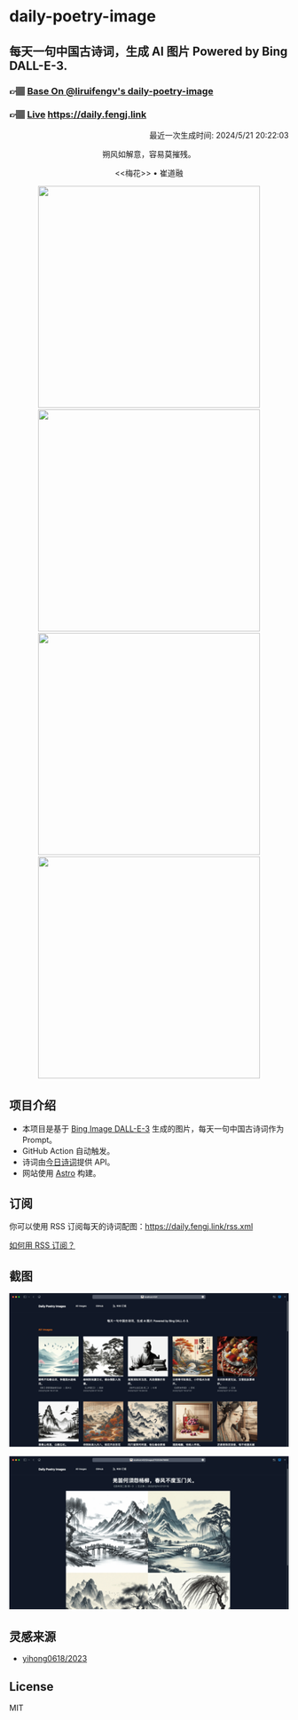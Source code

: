 
# daily-poetry-image

## 每天一句中国古诗词，生成 AI 图片 Powered by Bing DALL-E-3.

### 👉🏽 [Base On @liruifengv's daily-poetry-image](https://github.com/liruifengv/daily-poetry-image)

### 👉🏽 [Live](https://daily.fengj.link) https://daily.fengj.link

<p align="right">
  最近一次生成时间: 2024/5/21 20:22:03
</p>
<p align="center">
朔风如解意，容易莫摧残。
</p>
<p align="center">
<<梅花>> • 崔道融
</p>
<p align="center">
<img src="https://tse2.mm.bing.net/th/id/OIG3.W1v_K.athfHl2ALmDpvP" height="400" width="400" />
<img src="https://tse2.mm.bing.net/th/id/OIG3.oe3MeUOfR0HCISf.nuuQ" height="400" width="400" />
<img src="https://tse2.mm.bing.net/th/id/OIG3.klzP4Fgux0DZOj.yjdB." height="400" width="400" />
<img src="https://tse3.mm.bing.net/th/id/OIG3.zu.sJvvSIf.JpDB_dZ9j" height="400" width="400" />
</p>

## 项目介绍

-   本项目是基于 [Bing Image DALL-E-3](https://www.bing.com/images/create) 生成的图片，每天一句中国古诗词作为 Prompt。
-   GitHub Action 自动触发。
-   诗词由[今日诗词](https://www.jinrishici.com/)提供 API。
-   网站使用 [Astro](https://astro.build) 构建。

## 订阅

你可以使用 RSS 订阅每天的诗词配图：https://daily.fengj.link/rss.xml

[如何用 RSS 订阅？](https://zhuanlan.zhihu.com/p/55026716)

## 截图

![图片列表](./screenshots/Snipaste_2023-12-28_21-00-26.png)

![图片详情](./screenshots/Snipaste_2023-12-28_21-00-53.png)

## 灵感来源

-   [yihong0618/2023](https://github.com/yihong0618/2023)

## License

MIT
